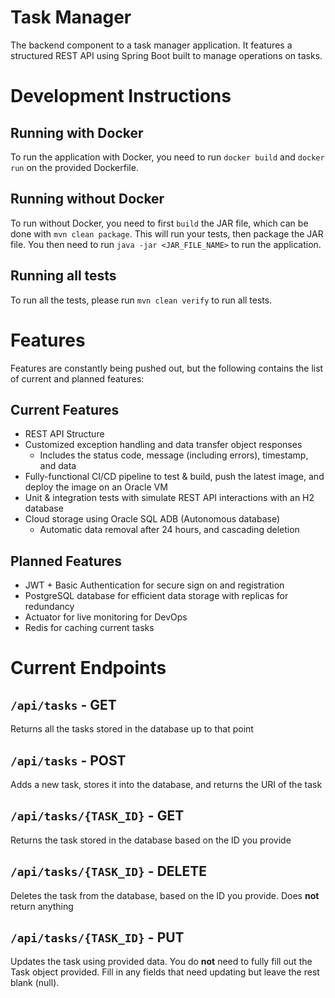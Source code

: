 # Task Manager

The backend component to a task manager application. It features a structured REST API using Spring Boot built to manage operations on tasks.

# Development Instructions

## Running with Docker

To run the application with Docker, you need to run `docker build` and `docker run` on the provided Dockerfile.

## Running without Docker

To run without Docker, you need to first `build` the JAR file, which can be done with `mvn clean package`. This will run your tests, then package the JAR file. You then need to run `java -jar <JAR_FILE_NAME>` to run the application.

## Running all tests

To run all the tests, please run `mvn clean verify` to run all tests.

# Features

Features are constantly being pushed out, but the following contains the list of current and planned features:

## Current Features

- REST API Structure
- Customized exception handling and data transfer object responses
  - Includes the status code, message (including errors), timestamp, and data
- Fully-functional CI/CD pipeline to test & build, push the latest image, and deploy the image on an Oracle VM
- Unit & integration tests with simulate REST API interactions with an H2 database
- Cloud storage using Oracle SQL ADB (Autonomous database)
  - Automatic data removal after 24 hours, and cascading deletion

## Planned Features

- JWT + Basic Authentication for secure sign on and registration
- PostgreSQL database for efficient data storage with replicas for redundancy
- Actuator for live monitoring for DevOps
- Redis for caching current tasks

# Current Endpoints

## `/api/tasks` - GET

Returns all the tasks stored in the database up to that point

## `/api/tasks` - POST

Adds a new task, stores it into the database, and returns the URI of the task

## `/api/tasks/{TASK_ID}` - GET

Returns the task stored in the database based on the ID you provide

## `/api/tasks/{TASK_ID}` - DELETE

Deletes the task from the database, based on the ID you provide. Does **not** return anything

## `/api/tasks/{TASK_ID}` - PUT

Updates the task using provided data. You do **not** need to fully fill out the Task object provided. Fill in any fields that need updating but leave the rest blank (null).